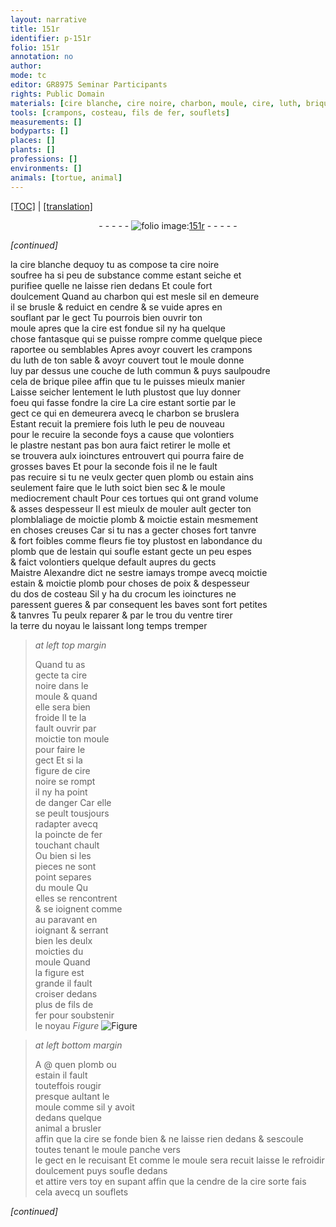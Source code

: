 ```yaml
---
layout: narrative
title: 151r
identifier: p-151r
folio: 151r
annotation: no
author:
mode: tc
editor: GR8975 Seminar Participants
rights: Public Domain
materials: [cire blanche, cire noire, charbon, moule, cire, luth, brique, plastre, molle, plomb, estain, crocum, fer]
tools: [crampons, costeau, fils de fer, souflets]
measurements: []
bodyparts: []
places: []
plants: []
professions: []
environments: []
animals: [tortue, animal]
---
```


<p><a href="{{ site.baseurl }}/diplomatic/">[TOC]</a> | <a href="{{ site.baseurl }}/texts/p-151r_tl/" target="_blank">[translation]</a></p><div class="folio" align="center">- - - - - <a href="http://gallica.bnf.fr/ark:/12148/btv1b10500001g/f307.image" target="_blank"><img src="https://cu-mkp.github.io/2017-workshop-edition/assets/photo-icon.png" alt="folio image: " style="display:inline-block; margin-bottom:-3px;"/>151r</a> - - - - - </div>  
 
*[continued]*
  
la <span class="m">cire blanche</span> dequoy tu as compose ta <span class="m">cire noire</span><br/> soufree ha si peu de substance comme estant seiche et<br/> purifiee quelle ne laisse rien dedans Et coule fort<br/> doulcement Quand au <span class="m">charbon</span> qui est mesle sil en demeure<br/> il se brusle & reduict en cendre & se vuide apres en<br/> souflant par le gect Tu pourrois bien ouvrir ton<br/> <span class="m">moule</span> apres que la <span class="m">cire</span> est fondue sil ny ha quelque<br/> chose fantasque qui se puisse rompre comme quelque piece<br/> raportee ou semblables Apres avoyr couvert les <span class="tl">crampons</span><br/> du <span class="m">luth</span> de ton sable & avoyr couvert tout le <span class="m">moule</span> donne<br/> luy par dessus une couche de <span class="m">luth</span> commun & puys saulpoudre<br/> cela de <span class="m">brique</span> pilee affin que tu le puisses mieulx manier<br/> Laisse seicher lentement le <span class="m">luth</span> plustost que luy donner<br/> foeu qui fasse fondre la <span class="m">cire</span> La <span class="m">cire</span> estant sortie par le<br/> gect ce qui en demeurera avecq le <span class="m">charbon</span> se bruslera<br/> Estant recuit la premiere fois luth le <span class="del">peu</span> de nouveau<br/> <span class="del">pour le recuire la seconde foys</span> a cause que volontiers<br/> le <span class="m">plastre</span> nestant pas bon aura faict retirer le <span class="m">molle</span> et<br/> se trouvera aulx ioinctures entrouvert qui pourra faire de<br/> grosses baves Et pour la seconde fois il ne le fault<br/> pas recuire si tu ne veulx gecter quen <span class="m">plomb</span> ou <span class="m">estain</span> ains<br/> seulement faire que le <span class="m">luth</span> soict bien sec & le <span class="m">moule</span><br/> mediocrement chault Pour ces <span class="al">tortue</span>s qui ont grand volume<br/> & asses despesseur Il est mieulx de <span class="del">mouler ault</span> gecter <span class="del">ton</span><br/> <span class="del">plomb</span>laliage de moictie <span class="m">plomb</span> & moictie <span class="m">estain</span> mesmement<br/> en choses creuses Car si tu nas a gecter choses fort tanvre<br/> & fort foibles comme fleurs fie toy plustost en labondance du<br/> <span class="m">plomb</span> que de l<span class="m">estain</span> qui soufle estant gecte un peu espes<br/> & faict volontiers quelque default aupres du gects<br/> Maistre <span class="pn">Alexandre</span> dict ne sestre iamays trompe avecq moictie<br/> <span class="m">estain</span> & moictie <span class="m">plomb</span> pour choses de poix & despesseur<br/> du dos de <span class="tl">costeau</span> Sil y ha du <span class="m">crocum</span> les ioinctures ne<br/> paressent gueres & par consequent les baves sont fort petites<br/> & tanvres Tu peulx reparer & par le trou du ventre tirer<br/> la terre du noyau le laissant long temps tremper
 
> *at left top margin*
> 
> 
>  Quand tu as<br/> gecte ta <span class="m">cire<br/> noire</span> dans le<br/> <span class="m">moule</span> & quand<br/> elle sera bien<br/> froide Il te <span class="del">la</span><br/> fault ouvrir par<br/> moictie ton <span class="m">moule</span><br/> pour faire le<br/> gect Et si la<br/> figure de <span class="m">cire<br/> noire</span> se rompt<br/> il ny ha point<br/> de danger Car elle<br/> se peult tousjours<br/> radapter avecq<br/> la poincte de <span class="m">fer</span><br/> <span class="del">touchant</span> chault<br/> Ou bien si les<br/> pieces ne sont<br/> point separes<br/> du <span class="m">moule</span> <span class="del">Qu</span><br/> elles se rencontrent<br/> & se ioignent comme<br/> au paravant en<br/> ioignant & serrant<br/> bien les deulx<br/> moicties du<br/> <span class="m">moule</span> Quand<br/> la figure est<br/> grande il fault<br/> croiser dedans<br/> plus de <span class="tl">fils de<br/> <span class="m">fer</span></span> pour soubstenir<br/> le noyau 
> *Figure*
> <a href="https://drive.google.com/open?id=0B9-oNrvWdlO5dEhadHEzVWlxejg" target="_blank"><img src="https://cu-mkp.github.io/GR8975-edition/assets/photo-icon.png" alt="Figure" style="display:inline-block; margin-bottom:-3px;"/></a>
 
 
> *at left bottom margin*
> 
> 
>  A @ quen <span class="m">plomb</span> ou<br/> <span class="m">estain</span> il fault<br/> touteffois rougir<br/> presque aultant le<br/> <span class="m">moule</span> comme sil y avoit<br/> dedans quelque<br/> <span class="al">animal</span> a brusler<br/> affin que la <span class="m">cire</span> se fonde bien & ne laisse rien dedans & sescoule toutes tenant le <span class="m">moule</span> panche vers<br/> le gect en le recuisant Et comme le <span class="m">moule</span> sera recuit laisse le refroidir doulcement puys soufle dedans<br/> et attire vers toy en supant affin que la cendre de la <span class="m">cire</span> sorte fais cela avecq un <span class="tl">souflets</span>
 
*[continued]*
 
